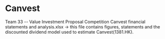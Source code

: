 # Canvest

Team 33 -- Value Investment Proposal Competition
Canvest financial statements and analysis.xlsx -> this file contains figures, statements and the discounted dividend model used to estimate Canvest(1381.HK). 
